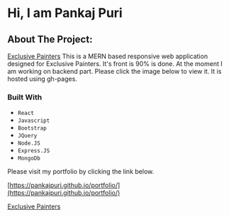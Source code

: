 # Hi, I am Pankaj Puri
## About The Project: ## 
[Exclusive Painters](https://pankajpuri.github.io/exclusivepaintersltd/)
  This is a MERN based responsive web application designed for Exclusive Painters. It's front is 90%   is done. At the moment I am working on backend part. Please click the image below to view it. It is hosted using gh-pages.
  
  
### Built With

- `React`
- `Javascript`
- `Bootstrap`
- `JQuery`
- `Node.JS`
- `Express.JS`
- `MongoDb`

Please visit my portfolio by clicking the link below.

[https://pankajpuri.github.io/portfolio/](https://pankajpuri.github.io/portfolio/)

[Exclusive Painters](https://pankajpuri.github.io/exclusivepaintersltd/)
